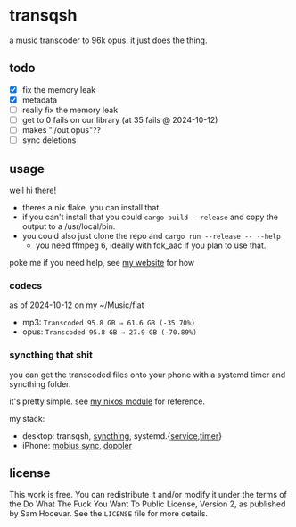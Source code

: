 # transqsh 

a music transcoder to 96k opus. it just does the thing.

## todo

- [X] fix the memory leak
- [X] metadata
- [ ] really fix the memory leak
- [ ] get to 0 fails on our library (at 35 fails @ 2024-10-12)
- [ ] makes "./out.opus"??
- [ ] sync deletions

## usage

well hi there!

- theres a nix flake, you can install that.
- if you can't install that you could `cargo build --release` and copy the output to a /usr/local/bin.
- you could also just clone the repo and `cargo run --release -- --help`
    + you need ffmpeg 6, ideally with fdk_aac if you plan to use that.

poke me if you need help, see [my website](https://mei.puppycat.house/) for how

### codecs
as of 2024-10-12 on my ~/Music/flat
- mp3: `Transcoded 95.8 GB ⇒ 61.6 GB (-35.70%)`
- opus: `Transcoded 95.8 GB ⇒ 27.9 GB (-70.89%)`

### syncthing that shit

you can get the transcoded files onto your phone with a systemd timer and syncthing folder.

it's pretty simple. see [my nixos module](https://github.com/ckiee/nixfiles/tree/97313d61e0e83ca84251fbce572cbd247ced92bb/modules/services/transqsh.nix) for reference.

my stack:
- desktop: transqsh, [syncthing](https://syncthing.net/), systemd.{[service](https://www.freedesktop.org/software/systemd/man/latest/systemd.service.html),[timer](https://www.freedesktop.org/software/systemd/man/latest/systemd.timer.html)}
- iPhone: [mobius sync](https://mobiussync.com/), [doppler](https://brushedtype.co/doppler/)

## license

This work is free. You can redistribute it and/or modify it under the
terms of the Do What The Fuck You Want To Public License, Version 2,
as published by Sam Hocevar. See the `LICENSE` file for more details.

